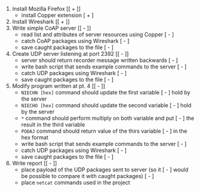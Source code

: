 1. Install Mozilla Firefox                                         [[ + ]]
    - install Copper extension                                      [ + ]
2. Install Wireshark                                               [[ + ]]
3. Write simple CoAP server                                        [[ - ]]
    - read list and attributes of server resources using Copper     [ - ]
    - catch CoAP packages using Wireshark                           [ - ]
    - save caught packages to the file                              [ - ]
4. Create UDP server listening at port 2392                        [[ - ]]
    - server should return recorder message written backwards       [ - ]                             
    - write bash script that sends example commands to the server   [ - ]
    - catch UDP packages using Wireshark                            [ - ]
    - save caught packages to the file                              [ - ]
5. Modify program written at pt. 4                                 [[ - ]]
    - `NIECHN [hex]` command should update the first variable       [ - ]
      hold by the server                                                 
    - `NIECHO [hex]` command should update the second variable      [ - ]
      hold by the server                                                 
    - `*` command should perform multiply on both variable and put  [ - ]
      the result in the third variable                                    
    - `PODAJ` command should return value of the thirs variable     [ - ]
      in the hex format                                                 
    - write bash script that sends example commands to the server   [ - ]
    - catch UDP packages using Wireshark                            [ - ]
    - save caught packages to the file                              [ - ]
6. Write report                                                    [[ - ]]
    - place payload of the UDP packages sent to server (so it       [ - ]
      would be possible to compare it with caught packages)         [ - ]
    - place `netcat` commands used in the project
